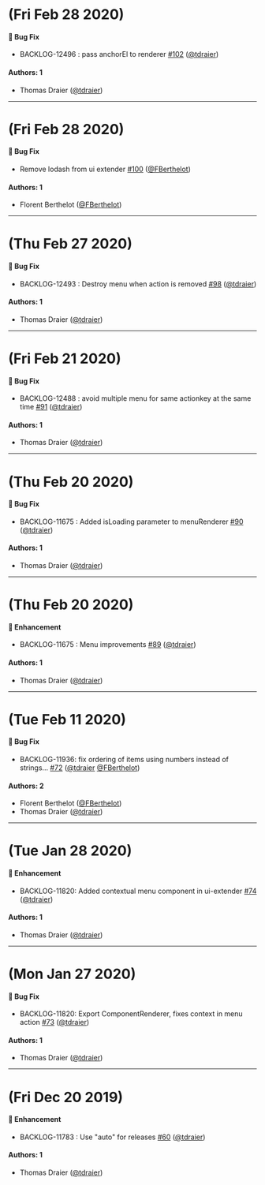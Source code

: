# (Fri Feb 28 2020)

#### 🐛  Bug Fix

- BACKLOG-12496 : pass anchorEl to renderer [#102](https://github.com/Jahia/javascript-components/pull/102) ([@tdraier](https://github.com/tdraier))

#### Authors: 1

- Thomas Draier ([@tdraier](https://github.com/tdraier))

---

# (Fri Feb 28 2020)

#### 🐛  Bug Fix

- Remove lodash from ui extender [#100](https://github.com/Jahia/javascript-components/pull/100) ([@FBerthelot](https://github.com/FBerthelot))

#### Authors: 1

- Florent Berthelot ([@FBerthelot](https://github.com/FBerthelot))

---

# (Thu Feb 27 2020)

#### 🐛  Bug Fix

- BACKLOG-12493 : Destroy menu when action is removed [#98](https://github.com/Jahia/javascript-components/pull/98) ([@tdraier](https://github.com/tdraier))

#### Authors: 1

- Thomas Draier ([@tdraier](https://github.com/tdraier))

---

# (Fri Feb 21 2020)

#### 🐛  Bug Fix

- BACKLOG-12488 : avoid multiple menu for same actionkey at the same time [#91](https://github.com/Jahia/javascript-components/pull/91) ([@tdraier](https://github.com/tdraier))

#### Authors: 1

- Thomas Draier ([@tdraier](https://github.com/tdraier))

---

# (Thu Feb 20 2020)

#### 🐛  Bug Fix

- BACKLOG-11675 : Added isLoading parameter to menuRenderer [#90](https://github.com/Jahia/javascript-components/pull/90) ([@tdraier](https://github.com/tdraier))

#### Authors: 1

- Thomas Draier ([@tdraier](https://github.com/tdraier))

---

# (Thu Feb 20 2020)

#### 🚀  Enhancement

- BACKLOG-11675 : Menu improvements [#89](https://github.com/Jahia/javascript-components/pull/89) ([@tdraier](https://github.com/tdraier))

#### Authors: 1

- Thomas Draier ([@tdraier](https://github.com/tdraier))

---

# (Tue Feb 11 2020)

#### 🐛  Bug Fix

- BACKLOG-11936: fix ordering of items using numbers instead of strings… [#72](https://github.com/Jahia/javascript-components/pull/72) ([@tdraier](https://github.com/tdraier) [@FBerthelot](https://github.com/FBerthelot))

#### Authors: 2

- Florent Berthelot ([@FBerthelot](https://github.com/FBerthelot))
- Thomas Draier ([@tdraier](https://github.com/tdraier))

---

# (Tue Jan 28 2020)

#### 🚀  Enhancement

- BACKLOG-11820: Added contextual menu component in ui-extender [#74](https://github.com/Jahia/javascript-components/pull/74) ([@tdraier](https://github.com/tdraier))

#### Authors: 1

- Thomas Draier ([@tdraier](https://github.com/tdraier))

---

# (Mon Jan 27 2020)

#### 🐛  Bug Fix

- BACKLOG-11820: Export ComponentRenderer, fixes context in menu action [#73](https://github.com/Jahia/javascript-components/pull/73) ([@tdraier](https://github.com/tdraier))

#### Authors: 1

- Thomas Draier ([@tdraier](https://github.com/tdraier))

---

# (Fri Dec 20 2019)

#### 🚀  Enhancement

- BACKLOG-11783 : Use "auto" for releases [#60](https://github.com/Jahia/javascript-components/pull/60) ([@tdraier](https://github.com/tdraier))

#### Authors: 1

- Thomas Draier ([@tdraier](https://github.com/tdraier))